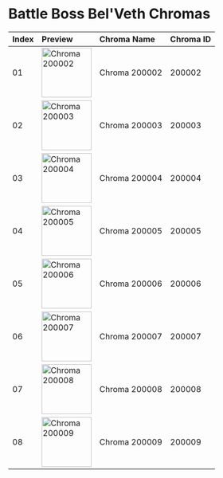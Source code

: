 # Battle Boss Bel'Veth Chromas

| Index | Preview | Chroma Name | Chroma ID |
|:---|:---|:---|:---|
| 01 | <img src='https://raw.communitydragon.org/latest/plugins/rcp-be-lol-game-data/global/default/v1/champion-chroma-images/200/200002.png' alt='Chroma 200002' width='100'> | Chroma 200002 | 200002 |
| 02 | <img src='https://raw.communitydragon.org/latest/plugins/rcp-be-lol-game-data/global/default/v1/champion-chroma-images/200/200003.png' alt='Chroma 200003' width='100'> | Chroma 200003 | 200003 |
| 03 | <img src='https://raw.communitydragon.org/latest/plugins/rcp-be-lol-game-data/global/default/v1/champion-chroma-images/200/200004.png' alt='Chroma 200004' width='100'> | Chroma 200004 | 200004 |
| 04 | <img src='https://raw.communitydragon.org/latest/plugins/rcp-be-lol-game-data/global/default/v1/champion-chroma-images/200/200005.png' alt='Chroma 200005' width='100'> | Chroma 200005 | 200005 |
| 05 | <img src='https://raw.communitydragon.org/latest/plugins/rcp-be-lol-game-data/global/default/v1/champion-chroma-images/200/200006.png' alt='Chroma 200006' width='100'> | Chroma 200006 | 200006 |
| 06 | <img src='https://raw.communitydragon.org/latest/plugins/rcp-be-lol-game-data/global/default/v1/champion-chroma-images/200/200007.png' alt='Chroma 200007' width='100'> | Chroma 200007 | 200007 |
| 07 | <img src='https://raw.communitydragon.org/latest/plugins/rcp-be-lol-game-data/global/default/v1/champion-chroma-images/200/200008.png' alt='Chroma 200008' width='100'> | Chroma 200008 | 200008 |
| 08 | <img src='https://raw.communitydragon.org/latest/plugins/rcp-be-lol-game-data/global/default/v1/champion-chroma-images/200/200009.png' alt='Chroma 200009' width='100'> | Chroma 200009 | 200009 |
